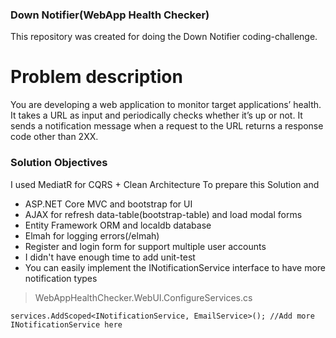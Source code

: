 ### Down Notifier(WebApp Health Checker)

This repository was created for doing the Down Notifier coding-challenge.

# Problem description
You are developing a web application to monitor target applications’ health. It takes a URL as input and
periodically checks whether it’s up or not. It sends a notification message when a request to the URL
returns a response code other than 2XX. 

### Solution Objectives

I used MediatR for CQRS +  Clean Architecture To prepare this Solution and
 * ASP.NET Core MVC and bootstrap for UI
 * AJAX for refresh data-table(bootstrap-table) and load modal forms
 * Entity Framework ORM and localdb database
 * Elmah for logging errors(/elmah)
 * Register and login form for support multiple user accounts
 * I didn't have enough time to add unit-test
 * You can easily implement the INotificationService interface to have more notification types

> WebAppHealthChecker.WebUI.ConfigureServices.cs

`services.AddScoped<INotificationService, EmailService>();
//Add more INotificationService here`

   
